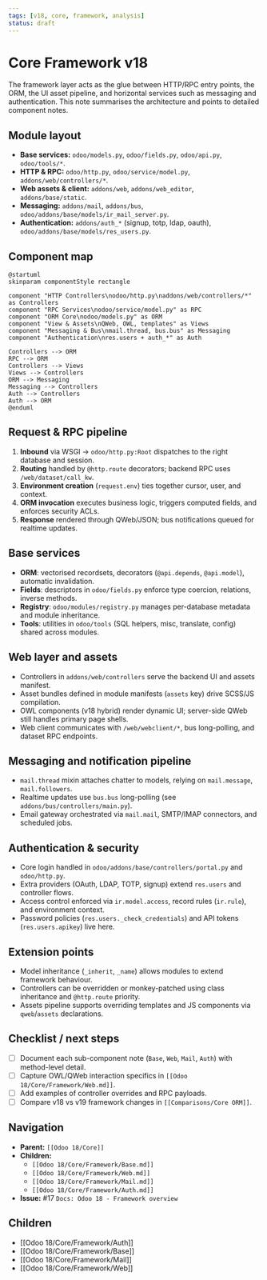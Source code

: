 ```yaml
---
tags: [v18, core, framework, analysis]
status: draft
---
```

# Core Framework v18

The framework layer acts as the glue between HTTP/RPC entry points, the ORM, the UI asset pipeline, and horizontal services such as messaging and authentication. This note summarises the architecture and points to detailed component notes.

## Module layout
- **Base services:** `odoo/models.py`, `odoo/fields.py`, `odoo/api.py`, `odoo/tools/*`.
- **HTTP & RPC:** `odoo/http.py`, `odoo/service/model.py`, `addons/web/controllers/*`.
- **Web assets & client:** `addons/web`, `addons/web_editor`, `addons/base/static`.
- **Messaging:** `addons/mail`, `addons/bus`, `odoo/addons/base/models/ir_mail_server.py`.
- **Authentication:** `addons/auth_*` (signup, totp, ldap, oauth), `odoo/addons/base/models/res_users.py`.

## Component map
```plantuml
@startuml
skinparam componentStyle rectangle

component "HTTP Controllers\nodoo/http.py\naddons/web/controllers/*" as Controllers
component "RPC Services\nodoo/service/model.py" as RPC
component "ORM Core\nodoo/models.py" as ORM
component "View & Assets\nQWeb, OWL, templates" as Views
component "Messaging & Bus\nmail.thread, bus.bus" as Messaging
component "Authentication\nres.users + auth_*" as Auth

Controllers --> ORM
RPC --> ORM
Controllers --> Views
Views --> Controllers
ORM --> Messaging
Messaging --> Controllers
Auth --> Controllers
Auth --> ORM
@enduml
```

## Request & RPC pipeline
1. **Inbound** via WSGI -> `odoo/http.py:Root` dispatches to the right database and session.
2. **Routing** handled by `@http.route` decorators; backend RPC uses `/web/dataset/call_kw`.
3. **Environment creation** (`request.env`) ties together cursor, user, and context.
4. **ORM invocation** executes business logic, triggers computed fields, and enforces security ACLs.
5. **Response** rendered through QWeb/JSON; bus notifications queued for realtime updates.

## Base services
- **ORM**: vectorised recordsets, decorators (`@api.depends`, `@api.model`), automatic invalidation.
- **Fields**: descriptors in `odoo/fields.py` enforce type coercion, relations, inverse methods.
- **Registry**: `odoo/modules/registry.py` manages per-database metadata and module inheritance.
- **Tools**: utilities in `odoo/tools` (SQL helpers, misc, translate, config) shared across modules.

## Web layer and assets
- Controllers in `addons/web/controllers` serve the backend UI and assets manifest.
- Asset bundles defined in module manifests (`assets` key) drive SCSS/JS compilation.
- OWL components (v18 hybrid) render dynamic UI; server-side QWeb still handles primary page shells.
- Web client communicates with `/web/webclient/*`, bus long-polling, and dataset RPC endpoints.

## Messaging and notification pipeline
- `mail.thread` mixin attaches chatter to models, relying on `mail.message`, `mail.followers`.
- Realtime updates use `bus.bus` long-polling (see `addons/bus/controllers/main.py`).
- Email gateway orchestrated via `mail.mail`, SMTP/IMAP connectors, and scheduled jobs.

## Authentication & security
- Core login handled in `odoo/addons/base/controllers/portal.py` and `odoo/http.py`.
- Extra providers (OAuth, LDAP, TOTP, signup) extend `res.users` and controller flows.
- Access control enforced via `ir.model.access`, record rules (`ir.rule`), and environment context.
- Password policies (`res.users._check_credentials`) and API tokens (`res.users.apikey`) live here.

## Extension points
- Model inheritance (`_inherit`, `_name`) allows modules to extend framework behaviour.
- Controllers can be overridden or monkey-patched using class inheritance and `@http.route` priority.
- Assets pipeline supports overriding templates and JS components via `qweb`/`assets` declarations.

## Checklist / next steps
- [ ] Document each sub-component note (`Base`, `Web`, `Mail`, `Auth`) with method-level detail.
- [ ] Capture OWL/QWeb interaction specifics in `[[Odoo 18/Core/Framework/Web.md]]`.
- [ ] Add examples of controller overrides and RPC payloads.
- [ ] Compare v18 vs v19 framework changes in `[[Comparisons/Core ORM]]`.

## Navigation
- **Parent:** `[[Odoo 18/Core]]`
- **Children:**
  - `[[Odoo 18/Core/Framework/Base.md]]`
  - `[[Odoo 18/Core/Framework/Web.md]]`
  - `[[Odoo 18/Core/Framework/Mail.md]]`
  - `[[Odoo 18/Core/Framework/Auth.md]]`
- **Issue:** #17 `Docs: Odoo 18 - Framework overview`



## Children
- [[Odoo 18/Core/Framework/Auth]]
- [[Odoo 18/Core/Framework/Base]]
- [[Odoo 18/Core/Framework/Mail]]
- [[Odoo 18/Core/Framework/Web]]